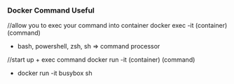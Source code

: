### Docker Command Useful

//allow you to exec your command into container
docker exec -it (container) (command)

- bash, powershell, zsh, sh => command processor

//start up + exec command
docker run -it (container) (command)

- docker run -it busybox sh
